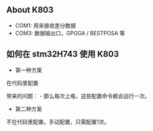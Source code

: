 


## About K803

- COM1: 用来接收差分数据
- COM3: 数据输出口，GPGGA / BESTPOSA 等


## 如何在 stm32H743 使用 K803

- 第一种方案

在代码里配置

带来的问题：
    - 那么每次上电，这些配置命令都会运行一次。


- 第二种方案

不在代码里配置，手动配置，只需配置1次。